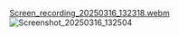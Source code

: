 [Screen_recording_20250316_132318.webm](https://github.com/user-attachments/assets/f60d7ec6-6d05-4ea6-b6f8-c16b70ff999b)
![Screenshot_20250316_132504](https://github.com/user-attachments/assets/159776be-cbc4-444c-8d9f-ee9cf0d32183)
